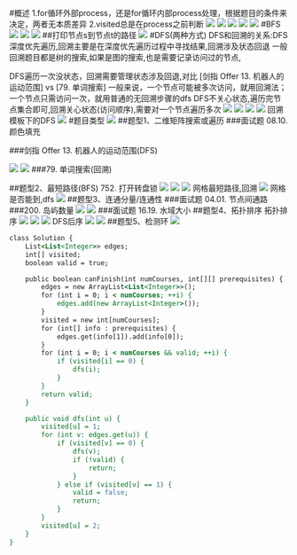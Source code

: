#概述
1.for循环外部process，还是for循环内部process处理，根据题目的条件来决定，两者无本质差异
2.visited总是在process之前判断
![](.z_01_算法_类别_DFS_images/fdcbefbe.png)
![](.z_01_算法_类别_DFS_images/5ce07443.png)
![](.z_01_算法_类别_DFS_images/771db16e.png)
![](.z_01_算法_类别_DFS_images/8f800f2e.png)
![](.z_01_算法_类别_DFS_images/978a1188.png)
#BFS
![](.z_01_算法_类别_DFS_images/70384178.png)
![](.z_01_算法_类别_DFS_images/1d3622af.png)
![](.z_01_算法_类别_DFS_images/49b803a6.png)
##打印节点s到节点t的路径
![](.z_01_算法_类别_DFS_images/2b32dfcb.png)
#DFS(两种方式)
DFS和回溯的关系:DFS深度优先遍历,回溯主要是在深度优先遍历过程中寻找结果,回溯涉及状态回退
一般回溯题目都是树的搜索,如果是图的搜索,也是需要记录访问过的节点,

DFS遍历一次没状态，回溯需要管理状态涉及回退,对比 [剑指 Offer 13. 机器人的运动范围] vs [79. 单词搜索]
一般来说，一个节点可能被多次访问，就用回溯法；一个节点只需访问一次，就用普通的无回溯步骤的dfs
DFS不关心状态,遍历完节点集合即可,回溯关心状态(访问顺序),需要对一个节点遍历多次
![](.z_01_算法_类别_DFS&BFS_images/f51f4e66.png)
![](.z_01_算法_类别_DFS&BFS_images/a4371452.png)
![](.z_01_算法_类别_DFS&BFS_images/5f2bb790.png)
![](.z_01_算法_类别_DFS&BFS_images/fb5d0a90.png)
回溯模板下的DFS
![](.z_01_算法_类别_DFS&BFS_images/d8d99fd9.png)
#题目类型
![](.z_01_算法_类别_DFS&BFS_images/71d76880.png)
##题型1、二维矩阵搜索或遍历 
###面试题 08.10. 颜色填充
[](https://leetcode-cn.com/problems/color-fill-lcci/)

###剑指 Offer 13. 机器人的运动范围(DFS)

[](https://leetcode-cn.com/problems/ji-qi-ren-de-yun-dong-fan-wei-lcof/)
![](.z_01_算法_类别_DFS&BFS_images/e76c9ea2.png)
![](.z_01_算法_类别_DFS&BFS_images/7115264e.png)
###79. 单词搜索(回溯)


##题型2、最短路径(BFS) 
752. 打开转盘锁
![](.z_01_算法_类别_DFS&BFS_images/ed80fa04.png)
![](.z_01_算法_类别_DFS&BFS_images/f09a1112.png)
![](.z_01_算法_类别_DFS&BFS_images/57d06482.png)
[](https://leetcode-cn.com/problems/open-the-lock/)
网格最短路径,回溯
![](.z_01_算法_类别_DFS&BFS_images/d9d24bde.png)
网格是否能到,dfs
![](.z_01_算法_类别_DFS&BFS_images/bd0e91de.png)
##题型3、连通分量/连通性 
###面试题 04.01. 节点间通路
[](https://leetcode-cn.cdfsom/problems/route-between-nodes-lcci/)
###200. 岛屿数量
[](https://leetcode-cn.com/problems/number-of-islands/)
![](.z_01_算法_类别_DFS&BFS_images/1a377543.png)
![](.z_01_算法_类别_DFS&BFS_images/9c995acd.png)
###面试题 16.19. 水域大小
[](https://leetcode-cn.com/problems/pond-sizes-lcci/)
##题型4、拓扑排序 
拓扑排序
![](.z_01_算法_类别_DFS&BFS_images/487dc038.png)
![](.z_01_算法_类别_DFS&BFS_images/39ae75b1.png)
![](.z_01_算法_类别_DFS&BFS_images/064ddcf8.png)
DFS后序
![](.z_01_算法_类别_DFS&BFS_images/904cd7e4.png)
![](.z_01_算法_类别_DFS&BFS_images/6bd5582b.png)
##题型5、检测环
![](.z_01_算法_类别_DFS&BFS_images/4d561bca.png)
[](https://leetcode-cn.com/problems/course-schedule/)
```asp
class Solution {
    List<List<Integer>> edges;
    int[] visited;
    boolean valid = true;

    public boolean canFinish(int numCourses, int[][] prerequisites) {
        edges = new ArrayList<List<Integer>>();
        for (int i = 0; i < numCourses; ++i) {
            edges.add(new ArrayList<Integer>());
        }
        visited = new int[numCourses];
        for (int[] info : prerequisites) {
            edges.get(info[1]).add(info[0]);
        }
        for (int i = 0; i < numCourses && valid; ++i) {
            if (visited[i] == 0) {
                dfs(i);
            }
        }
        return valid;
    }

    public void dfs(int u) {
        visited[u] = 1;
        for (int v: edges.get(u)) {
            if (visited[v] == 0) {
                dfs(v);
                if (!valid) {
                    return;
                }
            } else if (visited[v] == 1) {
                valid = false;
                return;
            }
        }
        visited[u] = 2;
    }
}
```
